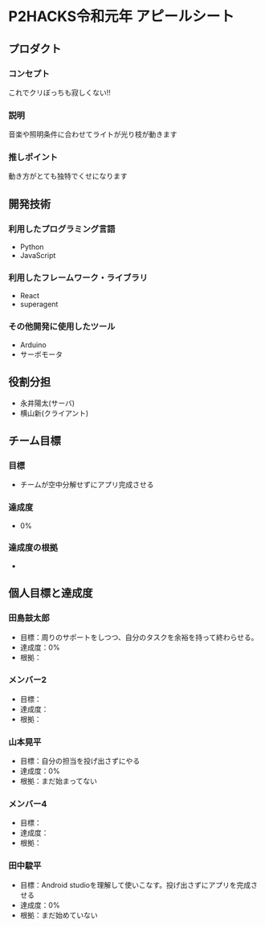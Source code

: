 # P2HACKS令和元年 アピールシート

## プロダクト

### コンセプト
これでクリぼっちも寂しくない!!

### 説明
音楽や照明条件に合わせてライトが光り枝が動きます

### 推しポイント
動き方がとても独特でくせになります

## 開発技術

### 利用したプログラミング言語
- Python
- JavaScript

### 利用したフレームワーク・ライブラリ
- React
- superagent

### その他開発に使用したツール
- Arduino
- サーボモータ

## 役割分担
- 永井陽太(サーバ)
- 横山新(クライアント)

## チーム目標

### 目標
- チームが空中分解せずにアプリ完成させる

### 達成度
- 0%

### 達成度の根拠
- 

## 個人目標と達成度

### 田島鼓太郎
- 目標：周りのサポートをしつつ、自分のタスクを余裕を持って終わらせる。
- 達成度：0%
- 根拠：

### メンバー2
- 目標：
- 達成度：
- 根拠：

### 山本晃平
- 目標：自分の担当を投げ出さずにやる
- 達成度：0%
- 根拠：まだ始まってない

### メンバー4
- 目標：
- 達成度：
- 根拠：

### 田中駿平
- 目標：Android studioを理解して使いこなす。投げ出さずにアプリを完成させる
- 達成度：0%
- 根拠：まだ始めていない
